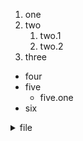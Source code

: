 1. one
2. two
   1. two.1
   2. two.2
3. three
* four
* five
  * five.one
* six


<details>
  <summary>file</summary>

1. file1
2. file 2
   1. file 2.0
   2. file 2.1
 
 *__this is drop down__*
 **hello**

</details>
